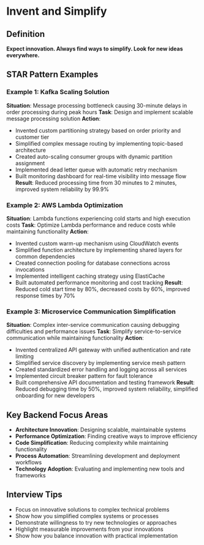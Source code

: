 # Invent and Simplify

## Definition
**Expect innovation. Always find ways to simplify. Look for new ideas everywhere.**

## STAR Pattern Examples

### Example 1: Kafka Scaling Solution
**Situation**: Message processing bottleneck causing 30-minute delays in order processing during peak hours
**Task**: Design and implement scalable message processing solution
**Action**:
- Invented custom partitioning strategy based on order priority and customer tier
- Simplified complex message routing by implementing topic-based architecture
- Created auto-scaling consumer groups with dynamic partition assignment
- Implemented dead letter queue with automatic retry mechanism
- Built monitoring dashboard for real-time visibility into message flow
**Result**: Reduced processing time from 30 minutes to 2 minutes, improved system reliability by 99.9%

### Example 2: AWS Lambda Optimization
**Situation**: Lambda functions experiencing cold starts and high execution costs
**Task**: Optimize Lambda performance and reduce costs while maintaining functionality
**Action**:
- Invented custom warm-up mechanism using CloudWatch events
- Simplified function architecture by implementing shared layers for common dependencies
- Created connection pooling for database connections across invocations
- Implemented intelligent caching strategy using ElastiCache
- Built automated performance monitoring and cost tracking
**Result**: Reduced cold start time by 80%, decreased costs by 60%, improved response times by 70%

### Example 3: Microservice Communication Simplification
**Situation**: Complex inter-service communication causing debugging difficulties and performance issues
**Task**: Simplify service-to-service communication while maintaining functionality
**Action**:
- Invented centralized API gateway with unified authentication and rate limiting
- Simplified service discovery by implementing service mesh pattern
- Created standardized error handling and logging across all services
- Implemented circuit breaker pattern for fault tolerance
- Built comprehensive API documentation and testing framework
**Result**: Reduced debugging time by 50%, improved system reliability, simplified onboarding for new developers

## Key Backend Focus Areas
- **Architecture Innovation**: Designing scalable, maintainable systems
- **Performance Optimization**: Finding creative ways to improve efficiency
- **Code Simplification**: Reducing complexity while maintaining functionality
- **Process Automation**: Streamlining development and deployment workflows
- **Technology Adoption**: Evaluating and implementing new tools and frameworks

## Interview Tips
- Focus on innovative solutions to complex technical problems
- Show how you simplified complex systems or processes
- Demonstrate willingness to try new technologies or approaches
- Highlight measurable improvements from your innovations
- Show how you balance innovation with practical implementation 